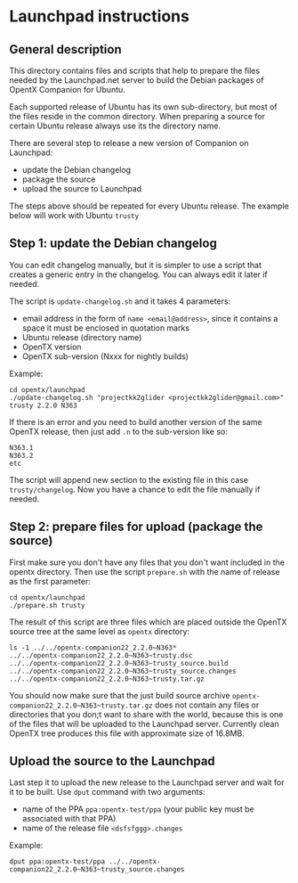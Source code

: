# Launchpad instructions

## General description

This directory contains files and scripts that help to prepare the files needed by the Launchpad.net server to build the Debian packages of OpentX Companion for Ubuntu.

Each supported release of Ubuntu has its own sub-directory, but most of the files reside in the common directory. When preparing a source for certain Ubuntu release always use its the directory name.

There are several step to release a new version of Companion on Launchpad:
 * update the Debian changelog
 * package the source
 * upload the source to Launchpad

The steps above should be repeated for every Ubuntu release. The example below will work with Ubuntu `trusty`

## Step 1: update the Debian changelog

You can edit changelog manually, but it is simpler to use a script that creates a generic entry in the changelog. You can always edit it later if needed.

The script is `update-changelog.sh` and it takes 4 parameters:
 * email address in the form of `name <email@address>`, since it contains a space it must be enclosed in quotation marks
 * Ubuntu release (directory name)
 * OpenTX version
 * OpenTX sub-version (Nxxx for nightly builds)

Example:
```
cd opentx/launchpad
./update-changelog.sh "projectkk2glider <projectkk2glider@gmail.com>" trusty 2.2.0 N363
```

If there is an error and you need to build another version of the same OpenTX release, then just add `.n` to the sub-version like so:
```
N363.1
N363.2
etc
```

The script will append new section to the existing file in this case `trusty/changelog`. Now you have a chance to edit the file manually if needed.

## Step 2: prepare files for upload (package the source)

First make sure you don't have any files that you don't want included in the opentx directory. Then use the script `prepare.sh` with the name of release as the first parameter:

```
cd opentx/launchpad
./prepare.sh trusty
```

The result of this script are three files which are placed outside the OpenTX source tree at the same level as `opentx` directory:
```
ls -1 ../../opentx-companion22_2.2.0~N363*
../../opentx-companion22_2.2.0~N363~trusty.dsc
../../opentx-companion22_2.2.0~N363~trusty_source.build
../../opentx-companion22_2.2.0~N363~trusty_source.changes
../../opentx-companion22_2.2.0~N363~trusty.tar.gz
```

You should now make sure that the just build source archive `opentx-companion22_2.2.0~N363~trusty.tar.gz` does not contain any files or directories that you don;t want to share with the world, because this is one of the files that will be uploaded to the Launchpad server. Currently clean OpenTX tree produces this file with approximate size of 16.8MB.

## Upload the source to the Launchpad

Last step it to upload the new release to the Launchpad server and wait for it to be built. Use `dput` command with two arguments:
 * name of the PPA `ppa:opentx-test/ppa` (your public key must be associated with that PPA)
 * name of the release file `<dsfsfggg>.changes`

Example:
```
dput ppa:opentx-test/ppa ../../opentx-companion22_2.2.0~N363~trusty_source.changes
```
